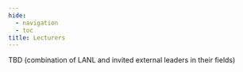 ```yaml
---
hide:
  - navigation
  - toc
title: Lecturers
---
```


TBD (combination of LANL and invited external leaders in their fields)